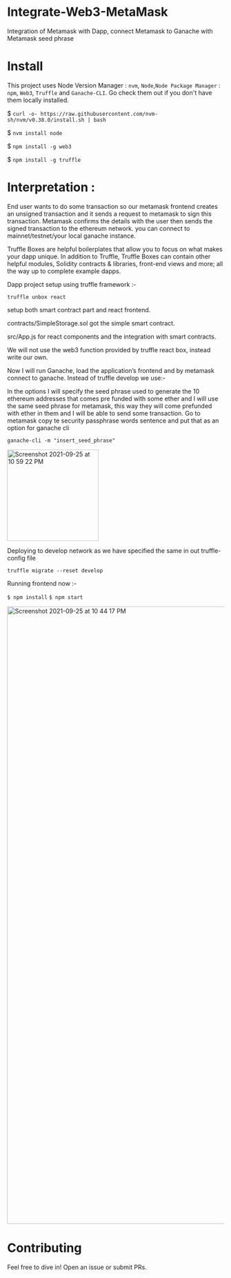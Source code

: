 # Integrate-Web3-MetaMask
Integration of Metamask with Dapp, connect Metamask to Ganache with Metamask seed phrase


# Install

This project uses Node Version Manager : `nvm`, `Node`,`Node Package Manager` : `npm`, `Web3`, `Truffle` and `Ganache-CLI`. Go check them out if you don't have them locally installed.

$ `curl -o- https://raw.githubusercontent.com/nvm-sh/nvm/v0.38.0/install.sh | bash`

$ `nvm install node`

$ `npm install -g web3`

$ `npm install -g truffle`

# Interpretation :

End user wants to do some transaction so our metamask frontend creates an unsigned transaction and it sends a request to metamask to sign this transaction. Metamask confirms the details with the user then sends the signed transaction to the ethereum network. you can connect to mainnet/testnet/your local ganache instance.


Truffle Boxes are helpful boilerplates that allow you to focus on what makes your dapp unique. In addition to Truffle, Truffle Boxes can contain other helpful modules, Solidity contracts & libraries, front-end views and more; all the way up to complete example dapps.


Dapp project setup using truffle framework :-

`truffle unbox react`

setup both smart contract part and react frontend.

contracts/SimpleStorage.sol got the simple smart contract.

src/App.js for react components and the integration with smart contracts. 

We will not use the web3 function provided by truffle react box, instead write our own.

Now I will run Ganache, load the application’s frontend and by metamask connect to ganache. Instead of truffle develop we use:- 

In the options I will specify the seed phrase used to generate the 10 ethereum addresses that comes pre funded with some ether and I will use the same seed phrase for metamask, this way they will come prefunded with ether in them and I will be able to send some transaction. Go to metamask copy te security passphrase words sentence and put that as an option for ganache cli


`ganache-cli -m "insert_seed_phrase"`

<img width="212" alt="Screenshot 2021-09-25 at 10 59 22 PM" src="https://user-images.githubusercontent.com/57283161/134780744-1f50d7d2-ec36-41c1-8ce9-12f27e437103.png">


Deploying to develop network as we have specified the same in out truffle-config file


`truffle migrate --reset develop`

Running frontend now :-

`$ npm install`
`$ npm start`


<img width="1433" alt="Screenshot 2021-09-25 at 10 44 17 PM" src="https://user-images.githubusercontent.com/57283161/134780780-22c72121-b6e4-448a-a139-8cfce671c467.png">



# Contributing

Feel free to dive in! Open an issue or submit PRs.
